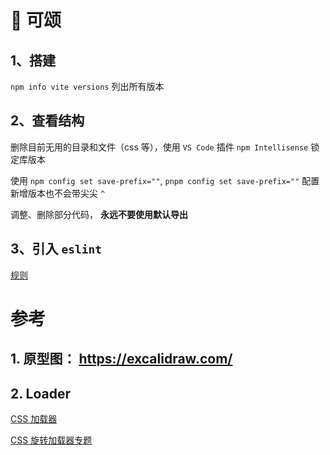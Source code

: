 # 🥐 可颂

## 1、搭建
`npm info vite versions` 列出所有版本

## 2、查看结构
删除目前无用的目录和文件（css 等），使用 `VS Code` 插件 `npm Intellisense` 锁定库版本

使用 `npm config set save-prefix=""`, `pnpm config set save-prefix=""` 配置新增版本也不会带尖尖 `^`

调整、删除部分代码， **永远不要使用默认导出**

## 3、引入 `eslint`

[规则](https://github.com/antfu/eslint-config)

# 参考
## 1. 原型图： https://excalidraw.com/

## 2. Loader

[CSS 加载器](https://css-loaders.com/maze/)

[CSS 旋转加载器专题](https://css-tricks.com/single-element-loaders-the-spinner/)
